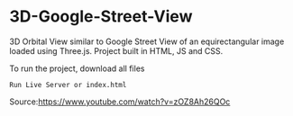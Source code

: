 # 3D-Google-Street-View
3D Orbital View similar to Google Street View of an equirectangular image loaded using Three.js. Project built in HTML, JS and CSS.

To run the project, download all files
```
Run Live Server or index.html 
```
Source:https://www.youtube.com/watch?v=zOZ8Ah26QOc
